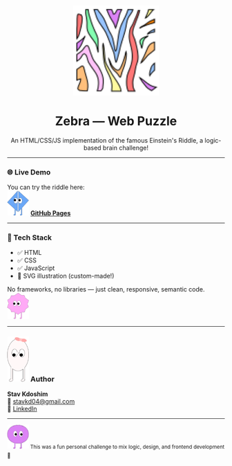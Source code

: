 <p align="center">
  <img src="favicon.svg" alt="Einstein Riddle Logo" width="200"/>
</p>

<h1 align="center"> Zebra — Web Puzzle</h1>

<p align="center">
  An HTML/CSS/JS implementation of the famous Einstein's Riddle, a logic-based brain challenge!
</p>

---

### 🌐 Live Demo

You can try the riddle here:  
<img src="blue.svg" alt="Character 1" width="50"/> [**GitHub Pages**](https://zebra-puzzle-ryvy.vercel.app/)

---

### 🧰 Tech Stack

- ✅ HTML
- ✅ CSS
- ✅ JavaScript
- 🎨 SVG illustration (custom-made!)

No frameworks, no libraries — just clean, responsive, semantic code. <img src="pink.svg" alt="Character 1" width="50"/>

---
### <img src="white.svg" alt="Character 1" width="50"/> Author

**Stav Kdoshim**  
📧 stavkd04@gmail.com  
🔗 [LinkedIn](https://www.linkedin.com/in/stav-kdoshim/)

---

<sub> <img src="purple.svg" alt="Character 1" width="50"/> This was a fun personal challenge to mix logic, design, and frontend development 🎯</sub>
